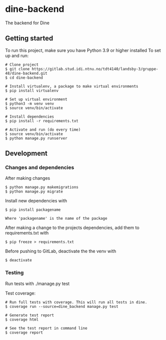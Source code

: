 # dine-backend

The backend for Dine

## Getting started

To run this project, make sure you have Python 3.9 or higher installed
To set up and run:

```
# Clone project
$ git clone https://gitlab.stud.idi.ntnu.no/tdt4140/landsby-3/gruppe-48/dine-backend.git
$ cd dine-backend

# Install virtualenv, a package to make virtual environments
$ pip install virtualenv

# Set up virtual environment
$ python3 -m venv venv
$ source venv/bin/activate

# Install dependencies
$ pip install -r requirements.txt

# Activate and run (do every time)
$ source venv/bin/activate
$ python manage.py runserver

```

## Development

### Changes and dependencies

After making changes

```
$ python manage.py makemigrations
$ python manage.py migrate
```

Install new dependencies with

```
$ pip install packagename
```

`Where 'packagename' is the name of the package `

After making a change to the projects dependencies, add them to requirements.txt with

```
$ pip freeze > requirements.txt
```

Before pushing to GitLab, deactivate the the venv with

```
$ deactivate
```

### Testing

Run tests with
./manage.py test

Test coverage:

```
# Run full tests with coverage. This will run all tests in dine.
$ coverage run --source=dine_backend manage.py test

# Generate test report
$ coverage html

# See the test report in command line
$ coverage report
```

